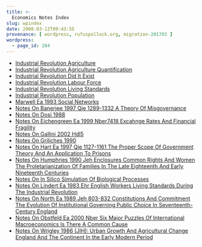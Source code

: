 ```yaml
---
title: >-
  Economics Notes Index
slug: wpindex
date: 2008-03-12T09:43:55
provenance: [ wordpress, rufuspollock.org, migration-201703 ]
wordpress:
  - page_id: 284
---
```


  * [Industrial Revolution Agriculture][2]
  * [Industrial Revolution Agriculture Quantification][3]
  * [Industrial Revolution Did It Exist][4]
  * [Industrial Revolution Labour Force][5]
  * [Industrial Revolution Living Standards][6]
  * [Industrial Revolution Population][7]
  * [Marwell Ea 1993 Social Networks][8]
  * [Notes On Banerjee 1997 Qje 1289-1332 A Theory Of Misgovernance][9]
  * [Notes On Dosi 1988][10]
  * [Notes On Eichengreen Ea 1999 Nber7418 Excahnge Rates And Financial Fragility][11]
  * [Notes On Gallini 2002 Hdl5][12]
  * [Notes On Griliches 1990][13]
  * [Notes On Hart Ea 1997 Qje 1127-1161 The Proper Scope Of Government Theory And An Application To Prisons][14]
  * [Notes On Humphries 1990 Jeh Enclosures Common Rights And Women The Proletarianization Of Families In The Late Eighteenth And Early Nineteenth Centuries][15]
  * [Notes On In Silico Simulation Of Biological Processes][16]
  * [Notes On Lindert Ea 1983 Ehr English Workers Living Standards During The Industrial Revolution][17]
  * [Notes On North Ea 1989 Jeh 803-832 Constitutions And Commitment The Evolution Of Institutional Governing Public Choice In Seventeenth-Century England][18]
  * [Notes On Obstfeld Ea 2000 Nber Six Major Puzzles Of International Macroeconomics Is There A Common Cause][19]
  * [Notes On Wrigley 1986 (JIH): Urban Growth And Agricultural Change England And The Continent In the Early Modern Period](notes_on_wrigley_1986_jih_urban_growth_and_agricultural_change_england_and_the_continent_in_the_early_modern_period.txt)

   [2]: industrial_revolution_agriculture.html
   [3]: industrial_revolution_agriculture_quantification.html
   [4]: industrial_revolution_did_it_exist.html
   [5]: industrial_revolution_labour_force.html
   [6]: industrial_revolution_living_standards.html
   [7]: industrial_revolution_population.html
   [8]: marwell_ea_1993_social_networks.html
   [9]: notes_on_banerjee_1997_qje_1289-1332_a_theory_of_misgovernance.xml
   [10]: notes_on_dosi_1988.xml
   [11]: notes_on_eichengreen_ea_1999_nber7418_excahnge_rates_and_financial_fragility.xml
   [12]: notes_on_gallini_2002_hdl5.xml
   [13]: notes_on_griliches_1990.txt
   [14]: notes_on_hart_ea_1997_qje_1127-1161_the_proper_scope_of_government_theory_and_an_application_to_prisons.xml
   [15]: notes_on_humphries_1990_jeh_enclosures_common_rights_and_women_the_proletarianization_of_families_in_the_late_eighteenth_and_early_nineteenth_centuries.txt
   [16]: notes_on_in_silico_simulation_of_biological_processes.xml
   [17]: notes_on_lindert_ea_1983_ehr_english_workers_living_standards_during_the_industrial_revolution.txt
   [18]: notes_on_north_ea_1989_jeh_803-832_constitutions_and_commitment_the_evolution_of_institutional_governing_public_choice_in_seventeenth-century_england.xml
   [19]: notes_on_obstfeld_ea_2000_nber_six_major_puzzles_of_international_macroeconomics_is_there_a_common_cause.xml



